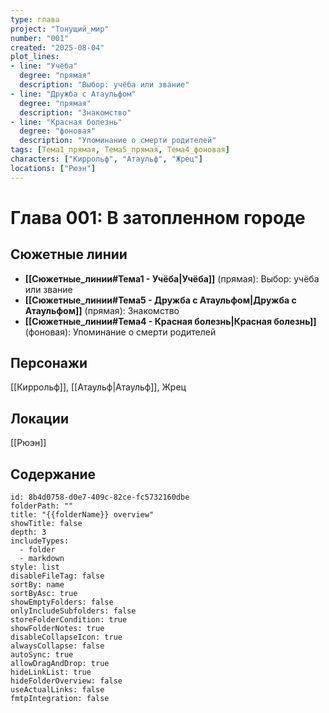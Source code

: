 ```yaml
---
type: глава
project: "Тонущий_мир"
number: "001"
created: "2025-08-04"
plot_lines: 
- line: "Учёба"
  degree: "прямая"
  description: "Выбор: учёба или звание"
- line: "Дружба с Атаульфом"
  degree: "прямая"
  description: "Знакомство"
- line: "Красная болезнь"
  degree: "фоновая"
  description: "Упоминание о смерти родителей"
tags: [Тема1_прямая, Тема5_прямая, Тема4_фоновая]
characters: ["Киррольф", "Атаульф", "Жрец"]
locations: ["Рюэн"]
---
```


# Глава 001: В затопленном городе

## Сюжетные линии
- **[[Сюжетные_линии#Тема1 - Учёба|Учёба]]** (прямая): Выбор: учёба или звание
- **[[Сюжетные_линии#Тема5 - Дружба с Атаульфом|Дружба с Атаульфом]]** (прямая): Знакомство
- **[[Сюжетные_линии#Тема4 - Красная болезнь|Красная болезнь]]** (фоновая): Упоминание о смерти родителей

## Персонажи
[[Киррольф]], [[Атаульф|Атаульф]], Жрец

## Локации
[[Рюэн]]

## Содержание
```folder-overview
id: 8b4d0758-d0e7-409c-82ce-fc5732160dbe
folderPath: ""
title: "{{folderName}} overview"
showTitle: false
depth: 3
includeTypes:
  - folder
  - markdown
style: list
disableFileTag: false
sortBy: name
sortByAsc: true
showEmptyFolders: false
onlyIncludeSubfolders: false
storeFolderCondition: true
showFolderNotes: true
disableCollapseIcon: true
alwaysCollapse: false
autoSync: true
allowDragAndDrop: true
hideLinkList: true
hideFolderOverview: false
useActualLinks: false
fmtpIntegration: false
```



